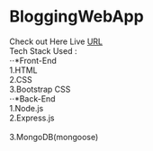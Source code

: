 # BloggingWebApp
Check out Here Live [URL](https://obscure-chamber-63610.herokuapp.com) <br /> 
Tech Stack Used : <br/> 
⋅⋅*Front-End <br/> 
1.HTML <br/> 
2.CSS <br/> 
3.Bootstrap CSS <br/> 
⋅⋅*Back-End <br/> 
1.Node.js <br/> 
2.Express.js<br/>  
3.MongoDB(mongoose) 
